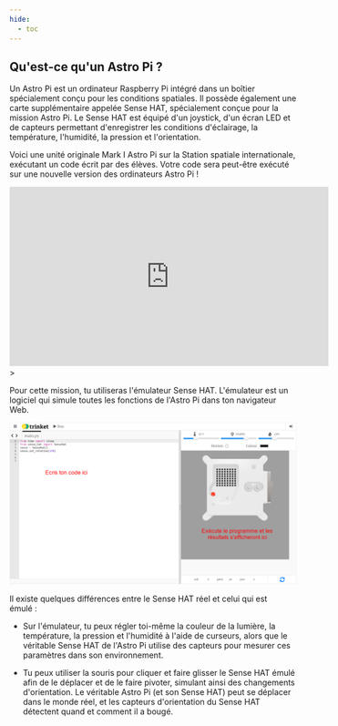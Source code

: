 ```yaml
---
hide:
  - toc
---
```


## Qu'est-ce qu'un Astro Pi ?

Un Astro Pi est un ordinateur Raspberry Pi intégré dans un boîtier spécialement conçu pour les conditions spatiales. Il possède également une carte supplémentaire appelée Sense HAT, spécialement conçue pour la mission Astro Pi. Le Sense HAT est équipé d'un joystick, d'un écran LED et de capteurs permettant d'enregistrer les conditions d'éclairage, la température, l'humidité, la pression et l'orientation.

Voici une unité originale Mark I Astro Pi sur la Station spatiale internationale, exécutant un code écrit par des élèves. Votre code sera peut-être exécuté sur une nouvelle version des ordinateurs Astro Pi !

<iframe width="560" height="315" src="https://www.youtube.com/embed/4ykbAJeGPMM" frameborder="0" allow="accelerometer; autoplay; encrypted-media; gyroscope; picture-in-picture" allowfullscreen mark="crwd-mark"></iframe>>

Pour cette mission, tu utiliseras l'émulateur Sense HAT. L'émulateur est un logiciel qui simule toutes les fonctions de l'Astro Pi dans ton navigateur Web.

![Une capture d'écran étiquetée de l'émulateur Sense HAT avec la fenêtre de code à gauche et l'émulateur à droite.](images/sense-hat-emulator.png)

Il existe quelques différences entre le Sense HAT réel et celui qui est émulé :

- Sur l'émulateur, tu peux régler toi-même la couleur de la lumière, la température, la pression et l'humidité à l'aide de curseurs, alors que le véritable Sense HAT de l'Astro Pi utilise des capteurs pour mesurer ces paramètres dans son environnement.

- Tu peux utiliser la souris pour cliquer et faire glisser le Sense HAT émulé afin de le déplacer et de le faire pivoter, simulant ainsi des changements d'orientation. Le véritable Astro Pi (et son Sense HAT) peut se déplacer dans le monde réel, et les capteurs d'orientation du Sense HAT détectent quand et comment il a bougé.
